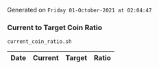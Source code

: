 Generated on `Friday 01-October-2021 at 02:04:47`

### Current to Target Coin Ratio
`current_coin_ratio.sh`

Date|Current|Target|Ratio
---|---|---|---

